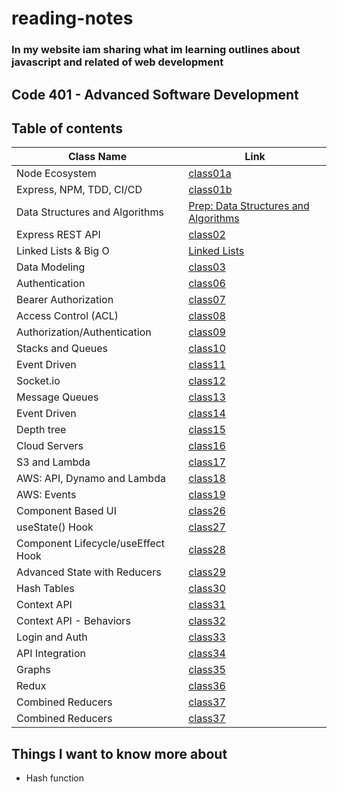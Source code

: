 # reading-notes

### In my website iam sharing what im learning outlines about javascript and related of web development

## Code 401 - Advanced Software Development

## Table of contents

| Class Name                         | Link                                                            |
| ---------------------------------- | --------------------------------------------------------------- |
| Node Ecosystem                     | [class01a](./class01a.md)                                       |
| Express, NPM, TDD, CI/CD           | [class01b](./class01b.md)                                       |
| Data Structures and Algorithms     | [Prep: Data Structures and Algorithms](./DataStructuresAlgo.md) |
| Express REST API                   | [class02](./class02.md)                                         |
| Linked Lists & Big O               | [Linked Lists](./linkedlist.md)                                 |
| Data Modeling                      | [class03](./modeling.md)                                        |
| Authentication                     | [class06](./class06.md)                                         |
| Bearer Authorization               | [class07](./class07.md)                                         |
| Access Control (ACL)               | [class08](./class08.md)                                         |
| Authorization/Authentication       | [class09](./class09.md)                                         |
| Stacks and Queues                  | [class10](./class10.md)                                         |
| Event Driven                       | [class11](./class11.md)                                         |
| Socket.io                          | [class12](./class12.md)                                         |
| Message Queues                     | [class13](./class13.md)                                         |
| Event Driven                       | [class14](./class14.md)                                         |
| Depth tree                         | [class15](./class15.md)                                         |
| Cloud Servers                      | [class16](./class16.md)                                         |
| S3 and Lambda                      | [class17](./class17.md)                                         |
| AWS: API, Dynamo and Lambda        | [class18](./class18.md)                                         |
| AWS: Events                        | [class19](./class19.md)                                         |
| Component Based UI                 | [class26](./class26.md)                                         |
| useState() Hook                    | [class27](./class27.md)                                         |
| Component Lifecycle/useEffect Hook | [class28](./class28.md)                                         |
| Advanced State with Reducers       | [class29](./class29.md)                                         |
| Hash Tables                        | [class30](./class30.md)                                         |
| Context API                        | [class31](./class31.md)                                         |
| Context API - Behaviors            | [class32](./class32.md)                                         |
| Login and Auth                     | [class33](./class33.md)                                         |
| API Integration                    | [class34](./class34.md)                                         |
| Graphs                             | [class35](./class35.md)                                         |
| Redux                              | [class36](./class36.md)                                         |
| Combined Reducers                  | [class37](./class37.md)                                         |
| Combined Reducers                  | [class37](./class38.md)                                         |

## Things I want to know more about

- Hash function
